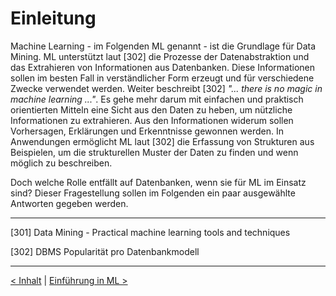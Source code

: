 # Einleitung

Machine Learning - im Folgenden ML genannt - ist die Grundlage für Data Mining. ML unterstützt laut [302] die Prozesse der Datenabstraktion und das Extrahieren von Informationen aus Datenbanken. Diese Informationen sollen im besten Fall in verständlicher Form erzeugt und für verschiedene Zwecke verwendet werden. Weiter beschreibt [302] _"... there is no magic in machine learning ..."_. Es gehe mehr darum mit einfachen und praktisch orientierten Mitteln eine Sicht aus den Daten zu heben, um nützliche Informationen zu extrahieren. Aus den Informationen widerum sollen Vorhersagen, Erklärungen und Erkenntnisse gewonnen werden. In Anwendungen ermöglicht ML laut [302] die Erfassung von Strukturen aus Beispielen, um die strukturellen Muster der Daten zu finden und wenn möglich zu beschreiben.

Doch welche Rolle entfällt auf Datenbanken, wenn sie für ML im Einsatz sind? Dieser Fragestellung sollen im Folgenden ein paar ausgewählte Antworten gegeben werden.

---

[301] Data Mining - Practical machine learning tools and techniques

[302] DBMS Popularität pro Datenbankmodell

---

[< Inhalt](02_toc.md) | [Einführung in ML >](04_ml.md)
